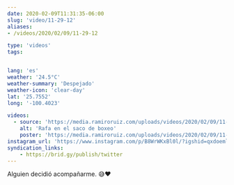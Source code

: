 ```yaml
---
date: 2020-02-09T11:31:35-06:00
slug: 'video/11-29-12'
aliases:
- /videos/2020/02/09/11-29-12

type: 'videos' 
tags:


lang: 'es'
weather: '24.5°C'
weather-summary: 'Despejado'
weather-icon: 'clear-day'
lat: '25.7552'
long: '-100.4023'

videos:
  - source: 'https://media.ramiroruiz.com/uploads/videos/2020/02/09/11-29-12/rafa-in-the-punchingbag.mp4'
    alt: 'Rafa en el saco de boxeo'
    poster: 'https://media.ramiroruiz.com/uploads/videos/2020/02/09/11-29-12/poster.jpg'
instagram_url: 'https://www.instagram.com/p/B8WrWKxBl0l/?igshid=qxdoemlxqdeh'
syndication_links:
    - https://brid.gy/publish/twitter
---
```

Alguien decidió acompañarme. 😅❤️
